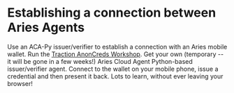 # Establishing a connection between Aries Agents

Use an ACA-Py issuer/verifier to establish a connection with an Aries mobile
wallet. Run the [Traction AnonCreds Workshop]. Get your own (temporary -- it
will be gone in a few weeks!) Aries Cloud Agent Python-based issuer/verifier
agent. Connect to the wallet on your mobile phone, issue a credential and then
present it back. Lots to learn, without ever leaving your browser!

[Traction AnonCreds Workshop]: https://github.com/bcgov/traction/blob/0.12.0rc3/docs/traction-anoncreds-workshop.md
